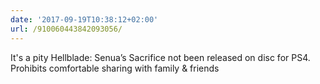 ```yaml
---
date: '2017-09-19T10:38:12+02:00'
url: /910060443842093056/
---
```

It's a pity Hellblade: Senua’s Sacrifice not been released on disc for PS4. Prohibits comfortable sharing with family &amp; friends

